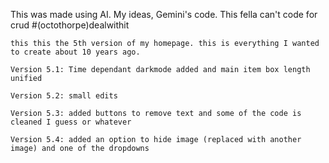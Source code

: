 This was made using AI. My ideas, Gemini's code. This fella can't code for crud #(octothorpe)dealwithit
~~~
this this the 5th version of my homepage. this is everything I wanted to create about 10 years ago. 

Version 5.1: Time dependant darkmode added and main item box length unified 

Version 5.2: small edits

Version 5.3: added buttons to remove text and some of the code is cleaned I guess or whatever 

Version 5.4: added an option to hide image (replaced with another image) and one of the dropdowns
